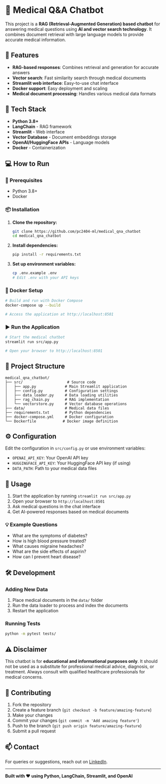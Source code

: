 # 🏥 Medical Q&A Chatbot

This project is a **RAG (Retrieval-Augmented Generation) based chatbot** for answering medical questions using **AI and vector search technology**. It combines document retrieval with large language models to provide accurate medical information.

## 🚀 Features

- **RAG-based responses**: Combines retrieval and generation for accurate answers
- **Vector search**: Fast similarity search through medical documents  
- **Streamlit web interface**: Easy-to-use chat interface
- **Docker support**: Easy deployment and scaling
- **Medical document processing**: Handles various medical data formats

## 🧠 Tech Stack

- **Python 3.8+**
- **LangChain** - RAG framework
- **Streamlit** - Web interface
- **Vector Database** - Document embeddings storage
- **OpenAI/HuggingFace APIs** - Language models
- **Docker** - Containerization

## 💻 How to Run

### 🔧 Prerequisites
- Python 3.8+
- Docker 

### 📦 Installation

1. **Clone the repository:**
   ```bash
   git clone https://github.com/pc2404-ml/medical_qna_chatbot
   cd medical_qna_chatbot
   ```

2. **Install dependencies:**
   ```bash
   pip install -r requirements.txt
   ```

3. **Set up environment variables:**
   ```bash
   cp .env.example .env
   # Edit .env with your API keys
   ```

### 🐳 Docker Setup 

```bash
# Build and run with Docker Compose
docker-compose up --build

# Access the application at http://localhost:8501
```

### ▶️ Run the Application

```bash
# Start the medical chatbot
streamlit run src/app.py

# Open your browser to http://localhost:8501
```

## 📁 Project Structure

```
medical_qna_chatbot/
├── src/                    # Source code
│   ├── app.py             # Main Streamlit application
│   ├── config.py          # Configuration settings
│   ├── data_loader.py     # Data loading utilities
│   ├── rag_chain.py       # RAG implementation
│   └── vectorstore.py     # Vector database operations
├── data/                  # Medical data files
├── requirements.txt       # Python dependencies
├── docker-compose.yml     # Docker configuration
└── Dockerfile            # Docker image definition
```

## ⚙️ Configuration

Edit the configuration in `src/config.py` or use environment variables:

- `OPENAI_API_KEY`: Your OpenAI API key
- `HUGGINGFACE_API_KEY`: Your HuggingFace API key (if using)
- `DATA_PATH`: Path to your medical data files

## 💬 Usage

1. Start the application by running `streamlit run src/app.py`
2. Open your browser to `http://localhost:8501`
3. Ask medical questions in the chat interface
4. Get AI-powered responses based on medical documents

### 💡 Example Questions
- What are the symptoms of diabetes?
- How is high blood pressure treated?
- What causes migraine headaches?
- What are the side effects of aspirin?
- How can I prevent heart disease?

## 🛠️ Development

### Adding New Data
1. Place medical documents in the `data/` folder
2. Run the data loader to process and index the documents
3. Restart the application

### Running Tests
```bash
python -m pytest tests/
```

## ⚠️ Disclaimer

This chatbot is for **educational and informational purposes only**. It should not be used as a substitute for professional medical advice, diagnosis, or treatment. Always consult with qualified healthcare professionals for medical concerns.

## 🤝 Contributing

1. Fork the repository
2. Create a feature branch (`git checkout -b feature/amazing-feature`)
3. Make your changes
4. Commit your changes (`git commit -m 'Add amazing feature'`)
5. Push to the branch (`git push origin feature/amazing-feature`)
6. Submit a pull request


## 📫 Contact

For queries or suggestions, reach out on [LinkedIn](https://www.linkedin.com/in/poojachoudhary7408/).

---

**Built with ❤️ using Python, LangChain, Streamlit, and OpenAI**